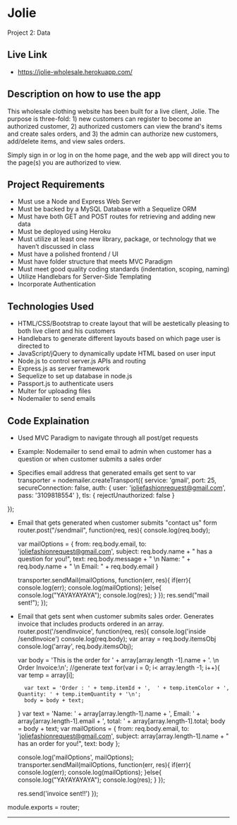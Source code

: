 # Jolie
Project 2: Data

## Live Link 
 - https://jolie-wholesale.herokuapp.com/

## Description on how to use the app
This wholesale clothing website has been built for a live client, Jolie.  The purpose is three-fold: 1) new customers can register to become an authorized customer, 2) authorized customers can view the brand's items and create sales orders, and 3) the admin can authorize new customers, add/delete items, and view sales orders.

Simply sign in or log in on the home page, and the web app will direct you to the page(s) you are authorized to view.

## Project Requirements

- Must use a Node and Express Web Server
- Must be backed by a MySQL Database with a Sequelize ORM  
- Must have both GET and POST routes for retrieving and adding new data
- Must be deployed using Heroku 
- Must utilize at least one new library, package, or technology that we haven’t discussed in class
- Must have a polished frontend / UI 
- Must have folder structure that meets MVC Paradigm
- Must meet good quality coding standards (indentation, scoping, naming)
- Utilize Handlebars for Server-Side Templating
- Incorporate Authentication 


## Technologies Used

- HTML/CSS/Bootstrap to create layout that will be aestetically pleasing to both live client and his customers
- Handlebars to generate different layouts based on which page user is directed to
- JavaScript/jQuery to dynamically update HTML based on user input
- Node.js to control server.js APIs and routing
- Express.js as server framework
- Sequelize to set up database in node.js
- Passport.js to authenticate users
- Multer for uploading files
- Nodemailer to send emails


## Code Explaination
- Used MVC Paradigm to navigate through all post/get requests 
- Example: Nodemailer to send email to admin when customer has a question or when customer submits a sales order

- Specifies email address that generated emails get sent to
var transporter = nodemailer.createTransport({
	service: 'gmail',
	port: 25,
	secureConnection: false,
	auth: {
		user: 'joliefashionrequest@gmail.com',
		pass: '3109818554'
	},
	tls: {
		rejectUnauthorized: false
	}

});


- Email that gets generated when customer submits "contact us" form
router.post("/sendmail", function(req, res){
	console.log(req.body);

	var mailOptions = {
		from: req.body.email,
		to: 'joliefashionrequest@gmail.com',
		subject: req.body.name + " has a question for you!",
		text: req.body.message + " \n Name: " + req.body.name + " \n Email: " + req.body.email
	}

	transporter.sendMail(mailOptions, function(err, res){
		if(err){
			console.log(err);
			console.log(mailOptions);
		}else{
			console.log("YAYAYAYAYA");
			console.log(res);
		}
	});
	res.send("mail sent!");
});

- Email that gets sent when customer submits sales order. Generates invoice that includes products ordered in an array.
router.post('/sendInvoice', function(req, res){
	console.log('inside /sendInvoice')
    console.log(req.body);
	var array = req.body.itemsObj
	console.log('array', req.body.itemsObj);

	var body = 'This is the order for ' + array[array.length -1].name + '. \n Order Invoice:\n';
	//generate text
	for(var i = 0; i< array.length -1; i++){
		var temp = array[i];

		var text = 'Order : ' + temp.itemId + ',  ' + temp.itemColor + ', Quantity: ' + temp.itemQuantity + '\n';
		body = body + text;
	}
	var text = 'Name: ' + array[array.length-1].name + ', Email: ' + array[array.length-1].email + ', total: ' + array[array.length-1].total;
	body = body + text;
    var mailOptions = {
        from: req.body.email,
        to: 'joliefashionrequest@gmail.com',
        subject: array[array.length-1].name + " has an order for you!",
        text: body
    };

    console.log('mailOptions', mailOptions);
    transporter.sendMail(mailOptions, function(err, res){
        if(err){
            console.log(err);
            console.log(mailOptions);
        }else{
            console.log("YAYAYAYAYA");
            console.log(res);
        }
    });

    res.send('invoice sent!!')
});

module.exports = router;

-------------